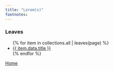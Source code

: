 ```yaml
---
title: "Lorem(s)"
footnotes:
---
```

### Leaves
<ul>
{% for item in collections.all | leaves(page) %}<li><a href="{{ item.url }}">{{ item.data.title }}</a></li>{% endfor %}
</ul>

[Home](/)
